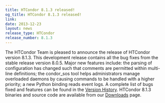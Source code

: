 ```yaml
---
title: HTCondor 8.1.3 released!
og_title: HTCondor 8.1.3 released!
link: 
date: 2013-12-23
layout: news
release_type: HTCondor
release_number: 8.1.3
---
```


The HTCondor Team is pleased to announce the release of HTCondor version 8.1.3. This development release contains all the bug fixes from the stable release version 8.0.5. Major new features include: the parsing of configuration has changed such that comments are permitted within multi-line definitions; the condor_sos tool helps administrators manage overloaded daemons by causing commands to be handled with a higher priority; a new Python binding reads event logs. A complete list of bugs fixed and features can be found in the  <a href="manual/v8.1.3/10_3Development_Release.html">Version History</a>. HTCondor 8.1.3 binaries and source code are available from our <a href="downloads/">Downloads</a> page. 
